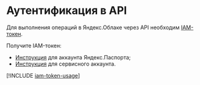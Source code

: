 # Аутентификация в API

Для выполнения операций в Яндекс.Облаке через API необходим [IAM-токен](../iam/concepts/authorization/iam-token.md).

Получите IAM-токен:
* [Инструкция](../iam/operations/iam-token/create.md) для аккаунта Яндекс.Паспорта;
* [Инструкция](../iam/operations/iam-token/create-for-sa.md) для сервисного аккаунта.

[!INCLUDE [iam-token-usage](iam-token-usage.md)]